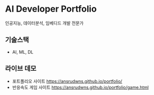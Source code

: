 # AI Developer Portfolio

인공지능, 데이터분석, 임베디드 개발 전문가

## 기술스택
- AI, ML, DL

## 라이브 데모
- 포트폴리오 사이트 https://ansrudwns.github.io/portfolio/
- 반응속도 게임 사이트 https://ansrudwns.github.io/portfolio/game.html
